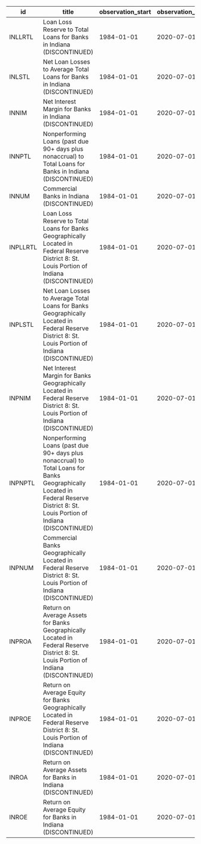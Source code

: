 | id       | title                                                                                                                                                                              | observation_start   | observation_end   |
|----------|------------------------------------------------------------------------------------------------------------------------------------------------------------------------------------|---------------------|-------------------|
| INLLRTL  | Loan Loss Reserve to Total Loans for Banks in Indiana (DISCONTINUED)                                                                                                               | 1984-01-01          | 2020-07-01        |
| INLSTL   | Net Loan Losses to Average Total Loans for Banks in Indiana (DISCONTINUED)                                                                                                         | 1984-01-01          | 2020-07-01        |
| INNIM    | Net Interest Margin for Banks in Indiana (DISCONTINUED)                                                                                                                            | 1984-01-01          | 2020-07-01        |
| INNPTL   | Nonperforming Loans (past due 90+ days plus nonaccrual) to Total Loans for Banks in Indiana (DISCONTINUED)                                                                         | 1984-01-01          | 2020-07-01        |
| INNUM    | Commercial Banks in Indiana (DISCONTINUED)                                                                                                                                         | 1984-01-01          | 2020-07-01        |
| INPLLRTL | Loan Loss Reserve to Total Loans for Banks Geographically Located in Federal Reserve District 8: St. Louis Portion of Indiana (DISCONTINUED)                                       | 1984-01-01          | 2020-07-01        |
| INPLSTL  | Net Loan Losses to Average Total Loans for Banks Geographically Located in Federal Reserve District 8: St. Louis Portion of Indiana (DISCONTINUED)                                 | 1984-01-01          | 2020-07-01        |
| INPNIM   | Net Interest Margin for Banks Geographically Located in Federal Reserve District 8: St. Louis Portion of Indiana (DISCONTINUED)                                                    | 1984-01-01          | 2020-07-01        |
| INPNPTL  | Nonperforming Loans (past due 90+ days plus nonaccrual) to Total Loans for Banks Geographically Located in Federal Reserve District 8: St. Louis Portion of Indiana (DISCONTINUED) | 1984-01-01          | 2020-07-01        |
| INPNUM   | Commercial Banks Geographically Located in Federal Reserve District 8: St. Louis Portion of Indiana (DISCONTINUED)                                                                 | 1984-01-01          | 2020-07-01        |
| INPROA   | Return on Average Assets for Banks Geographically Located in Federal Reserve District 8: St. Louis Portion of Indiana (DISCONTINUED)                                               | 1984-01-01          | 2020-07-01        |
| INPROE   | Return on Average Equity for Banks Geographically Located in Federal Reserve District 8: St. Louis Portion of Indiana (DISCONTINUED)                                               | 1984-01-01          | 2020-07-01        |
| INROA    | Return on Average Assets for Banks in Indiana (DISCONTINUED)                                                                                                                       | 1984-01-01          | 2020-07-01        |
| INROE    | Return on Average Equity for Banks in Indiana (DISCONTINUED)                                                                                                                       | 1984-01-01          | 2020-07-01        |